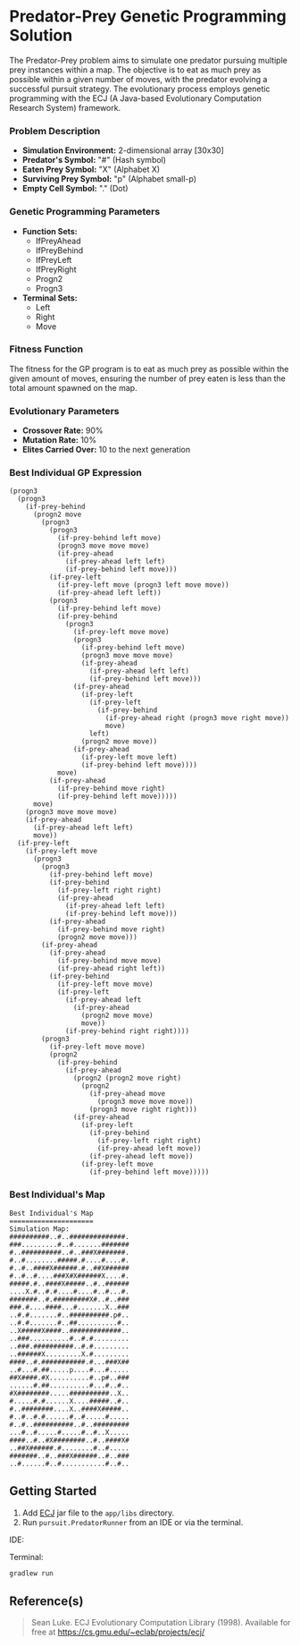 # Predator-Prey Genetic Programming Solution

The Predator-Prey problem aims to simulate one predator pursuing multiple prey instances within a map. The objective is to eat as much prey as possible within a given number of moves, with the predator evolving a successful pursuit strategy. The evolutionary process employs genetic programming with the ECJ (A Java-based Evolutionary Computation Research System) framework.

### Problem Description

- **Simulation Environment:** 2-dimensional array [30x30]
- **Predator's Symbol:** "#" (Hash symbol)
- **Eaten Prey Symbol:** "X" (Alphabet X)
- **Surviving Prey Symbol:** "p" (Alphabet small-p)
- **Empty Cell Symbol:** "." (Dot)

### Genetic Programming Parameters

- **Function Sets:**
  - IfPreyAhead
  - IfPreyBehind
  - IfPreyLeft
  - IfPreyRight
  - Progn2
  - Progn3
- **Terminal Sets:**
  - Left
  - Right
  - Move

### Fitness Function

The fitness for the GP program is to eat as much prey as possible within the given amount of moves, ensuring the number of prey eaten is less than the total amount spawned on the map.

### Evolutionary Parameters

- **Crossover Rate:** 90%
- **Mutation Rate:** 10%
- **Elites Carried Over:** 10 to the next generation

### Best Individual GP Expression

```
(progn3
  (progn3
    (if-prey-behind
      (progn2 move
        (progn3
          (progn3
            (if-prey-behind left move)
            (progn3 move move move)
            (if-prey-ahead
              (if-prey-ahead left left)
              (if-prey-behind left move)))
          (if-prey-left
            (if-prey-left move (progn3 left move move))
            (if-prey-ahead left left))
          (progn3
            (if-prey-behind left move)
            (if-prey-behind
              (progn3
                (if-prey-left move move)
                (progn3
                  (if-prey-behind left move)
                  (progn3 move move move)
                  (if-prey-ahead
                    (if-prey-ahead left left)
                    (if-prey-behind left move)))
                (if-prey-ahead
                  (if-prey-left
                    (if-prey-left
                      (if-prey-behind
                        (if-prey-ahead right (progn3 move right move))
                        move)
                    left)
                  (progn2 move move))
                (if-prey-ahead
                  (if-prey-left move left)
                  (if-prey-behind left move))))
            move)
          (if-prey-ahead
            (if-prey-behind move right)
            (if-prey-behind left move)))))
      move)
    (progn3 move move move)
    (if-prey-ahead
      (if-prey-ahead left left)
      move))
  (if-prey-left
    (if-prey-left move
      (progn3
        (progn3
          (if-prey-behind left move)
          (if-prey-behind
            (if-prey-left right right)
            (if-prey-ahead
              (if-prey-ahead left left)
              (if-prey-behind left move)))
          (if-prey-ahead
            (if-prey-behind move right)
            (progn2 move move)))
        (if-prey-ahead
          (if-prey-ahead
            (if-prey-behind move move)
            (if-prey-ahead right left))
          (if-prey-behind
            (if-prey-left move move)
            (if-prey-left
              (if-prey-ahead left
                (if-prey-ahead
                  (progn2 move move)
                  move))
              (if-prey-behind right right))))
        (progn3
          (if-prey-left move move)
          (progn2
            (if-prey-behind
              (if-prey-ahead
                (progn2 (progn2 move right)
                  (progn2
                    (if-prey-ahead move
                      (progn3 move move move))
                    (progn3 move right right)))
                (if-prey-ahead
                  (if-prey-left
                    (if-prey-behind
                      (if-prey-left right right)
                      (if-prey-ahead left move))
                    (if-prey-ahead left move))
                  (if-prey-left move
                    (if-prey-behind left move)))))
```

### Best Individual's Map

```
Best Individual's Map
=====================
Simulation Map:
##########..#..##############.
###.........#..#.......#######
#..##########..#..###X#######.
#..#........#####.#....#....#.
#..#..####X######.#..##X######
#..#..#....###X#X######X....#.
#####.#..####X#####..#..######
....X.#..#.#....#....#..#...#.
#######..#.#########X#..#..###
###.#....####...#.......X..###
..#.#.......#..##########.p#..
..#.#.......#..##..........#..
..X#####X####..#############..
..###..........#..#.#.........
..###.##########..#.#.........
..######X.........X.#.........
####..#.###########.#...###X##
..#...#.##.....p....#...#.....
##X####.#X..........#..p#..###
......#.##..........#...#..#..
#X########.....##########..X..
#.....#.#......X....#####..#..
#..########....X..####X#####..
#..#..#.#......#..#.....#.....
#..#..##########..#..#########
...#..#.....#.....#..#..X.....
####..#..#X########..#..####X#
..##X######.#........#..#.....
#######..#..###X######..#..###
..#......#..#...........#..#..
```

## Getting Started

1. Add [ECJ](https://cs.gmu.edu/~eclab/projects/ecj/) jar file to the `app/libs` directory.
2. Run `pursuit.PredatorRunner` from an IDE or via the terminal.

IDE:

Terminal:

```sh
gradlew run
```

## Reference(s)

> Sean Luke. ECJ Evolutionary Computation Library (1998). Available for free at https://cs.gmu.edu/~eclab/projects/ecj/
